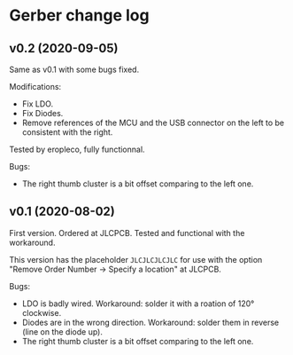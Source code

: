 # Gerber change log

## v0.2 (2020-09-05)

Same as v0.1 with some bugs fixed.

Modifications:
 * Fix LDO.
 * Fix Diodes.
 * Remove references of the MCU and the USB connector on the left to
   be consistent with the right.

Tested by eropleco, fully functionnal.

Bugs:
 * The right thumb cluster is a bit offset comparing to the left one.

## v0.1 (2020-08-02)

First version. Ordered at JLCPCB. Tested and functional with the
workaround.

This version has the placeholder `JLCJLCJLCJLC` for use with the
option "Remove Order Number -> Specify a location" at JLCPCB.

Bugs:
 * LDO is badly wired. Workaround: solder it with a roation of 120°
   clockwise.
 * Diodes are in the wrong direction. Workaround: solder them in
   reverse (line on the diode up).
 * The right thumb cluster is a bit offset comparing to the left one.
